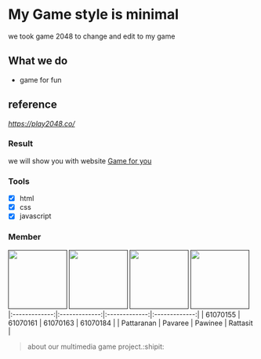 # My Game style is minimal
  we took game 2048 to change and edit to my game

## What we do
* game for fun

## reference
 *https://play2048.co/*
### Result
  we will show you with website [Game for you](https)

### Tools
  - [x] html
  - [x] css
  - [x] javascript

### Member
<a href=""><img src="https://scontent.fbkk22-2.fna.fbcdn.net/v/t1.0-9/49552288_1950063791777887_6708105022128783360_n.jpg?_nc_cat=103&_nc_eui2=AeGZdIHZt7L4f5AnBqYMVniC7_TG6ZP6gefUug7Xefq4hSrxIKLYPiqtipd5gZAFd9ivgWu6X9r-GWM6JAiuy2tLMhCURZh1DDwli-0ZCq_zlA&_nc_ht=scontent.fbkk22-2.fna&oh=66e41ce717b6257577e0a9f883be563c&oe=5D15ABF5" width="120" height="120"></a>
<a href=""><img src="https://scontent.fbkk22-1.fna.fbcdn.net/v/t1.0-9/32671987_1759429694113482_2658669208165941248_n.jpg?_nc_cat=111&_nc_eui2=AeEKnpVy7SK6iX9ST9o4zvz7L7D3pSILQ846vlkDWyPVZn1Ln_VULmQy25hSzBkvD0lNug5fRJxMm1kuZciqDgX8EyzZmR1LQIZnOi6CIlLTVg&_nc_ht=scontent.fbkk22-1.fna&oh=3359066c514c517716d25f6535e05bfe&oe=5CDCB602" width="120" height="120"></a>
<a href=""><img src="https://scontent.fbkk22-2.fna.fbcdn.net/v/t1.0-9/46843970_1604012506411927_620130351976546304_n.jpg?_nc_cat=107&_nc_eui2=AeEBxGHyD6dMCNH_066jqYaJS3S3_R5Ibype5SlN55LqaoGPPOFSy1uQFT0s1QCxPn0wz2rlzshNERFB4yzPoQbt8ibOz8TAQQeYLWdeC8lI4A&_nc_ht=scontent.fbkk22-2.fna&oh=31da56f74e50d7c919e0c01ec967ed83&oe=5D102727" width="120" height="120"></a>
<a href=""><img src="https://scontent.fbkk22-2.fna.fbcdn.net/v/t1.0-1/52880646_1801715299934306_3827360011617566720_n.jpg?_nc_cat=107&_nc_eui2=AeHYzKZwiEncrphOVSK5gNDAMWj67zLa2VZ8GL658nnaW2sI-bfv6HTyDjd6sB5hhro94nUUOs6SpWNLPzlyDistJOjlaJo1L3fshJl37uob5A&_nc_ht=scontent.fbkk22-2.fna&oh=3b6ed07e275dd202f511e6aab61466a0&oe=5D0C37E3" width="120" height="120"></a>
|:-------------:|:-------------:|:-------------:|:-------------:|
| 61070155      | 61070161      | 61070163      | 61070184      |
| Pattaranan    | Pavaree       | Pawinee       | Rattasit      |

> about our multimedia game project.:shipit:
